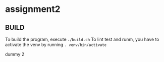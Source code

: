 # assignment2

## BUILD

To build the program, execute `./build.sh`
To lint test and runm, you have to activate the venv by running `. venv/bin/activate`

dummy 2
